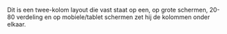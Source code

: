 Dit is een twee-kolom layout die vast staat op een, op grote schermen, 20-80 verdeling en op mobiele/tablet schermen zet hij de kolommen onder elkaar.